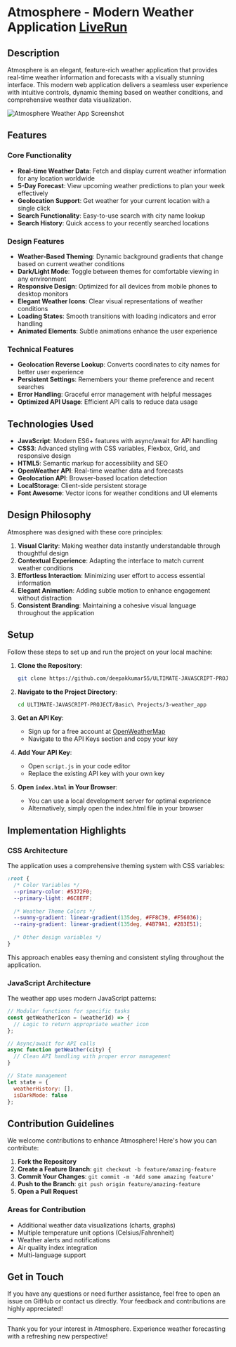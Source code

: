 # Atmosphere - Modern Weather Application [LiveRun](https://deepakkumar55.github.io/ULTIMATE-JAVASCRIPT-PROJECT/Basic%20Projects/3-weather_app)

## Description

Atmosphere is an elegant, feature-rich weather application that provides real-time weather information and forecasts with a visually stunning interface. This modern web application delivers a seamless user experience with intuitive controls, dynamic theming based on weather conditions, and comprehensive weather data visualization.

![Atmosphere Weather App Screenshot](screenshot.png)

## Features

### Core Functionality
- **Real-time Weather Data**: Fetch and display current weather information for any location worldwide
- **5-Day Forecast**: View upcoming weather predictions to plan your week effectively
- **Geolocation Support**: Get weather for your current location with a single click
- **Search Functionality**: Easy-to-use search with city name lookup
- **Search History**: Quick access to your recently searched locations

### Design Features
- **Weather-Based Theming**: Dynamic background gradients that change based on current weather conditions
- **Dark/Light Mode**: Toggle between themes for comfortable viewing in any environment
- **Responsive Design**: Optimized for all devices from mobile phones to desktop monitors
- **Elegant Weather Icons**: Clear visual representations of weather conditions
- **Loading States**: Smooth transitions with loading indicators and error handling
- **Animated Elements**: Subtle animations enhance the user experience

### Technical Features
- **Geolocation Reverse Lookup**: Converts coordinates to city names for better user experience
- **Persistent Settings**: Remembers your theme preference and recent searches
- **Error Handling**: Graceful error management with helpful messages
- **Optimized API Usage**: Efficient API calls to reduce data usage

## Technologies Used

- **JavaScript**: Modern ES6+ features with async/await for API handling
- **CSS3**: Advanced styling with CSS variables, Flexbox, Grid, and responsive design
- **HTML5**: Semantic markup for accessibility and SEO
- **OpenWeather API**: Real-time weather data and forecasts
- **Geolocation API**: Browser-based location detection
- **LocalStorage**: Client-side persistent storage
- **Font Awesome**: Vector icons for weather conditions and UI elements

## Design Philosophy

Atmosphere was designed with these core principles:

1. **Visual Clarity**: Making weather data instantly understandable through thoughtful design
2. **Contextual Experience**: Adapting the interface to match current weather conditions
3. **Effortless Interaction**: Minimizing user effort to access essential information
4. **Elegant Animation**: Adding subtle motion to enhance engagement without distraction
5. **Consistent Branding**: Maintaining a cohesive visual language throughout the application

## Setup

Follow these steps to set up and run the project on your local machine:

1. **Clone the Repository**:
   ```bash
   git clone https://github.com/deepakkumar55/ULTIMATE-JAVASCRIPT-PROJECT.git
   ```

2. **Navigate to the Project Directory**:
   ```bash
   cd ULTIMATE-JAVASCRIPT-PROJECT/Basic\ Projects/3-weather_app
   ```

3. **Get an API Key**:
   - Sign up for a free account at [OpenWeatherMap](https://openweathermap.org/)
   - Navigate to the API Keys section and copy your key

4. **Add Your API Key**:
   - Open `script.js` in your code editor
   - Replace the existing API key with your own key

5. **Open `index.html` in Your Browser**:
   - You can use a local development server for optimal experience
   - Alternatively, simply open the index.html file in your browser

## Implementation Highlights

### CSS Architecture
The application uses a comprehensive theming system with CSS variables:

```css
:root {
  /* Color Variables */
  --primary-color: #5372F0;
  --primary-light: #6C8EFF;
  
  /* Weather Theme Colors */
  --sunny-gradient: linear-gradient(135deg, #FF8C39, #F56036);
  --rainy-gradient: linear-gradient(135deg, #4B79A1, #283E51);
  
  /* Other design variables */
}
```

This approach enables easy theming and consistent styling throughout the application.

### JavaScript Architecture
The weather app uses modern JavaScript patterns:

```javascript
// Modular functions for specific tasks
const getWeatherIcon = (weatherId) => {
  // Logic to return appropriate weather icon
};

// Async/await for API calls
async function getWeather(city) {
  // Clean API handling with proper error management
}

// State management
let state = {
  weatherHistory: [],
  isDarkMode: false
};
```

## Contribution Guidelines

We welcome contributions to enhance Atmosphere! Here's how you can contribute:

1. **Fork the Repository**
2. **Create a Feature Branch**: `git checkout -b feature/amazing-feature`
3. **Commit Your Changes**: `git commit -m 'Add some amazing feature'`
4. **Push to the Branch**: `git push origin feature/amazing-feature`
5. **Open a Pull Request**

### Areas for Contribution
- Additional weather data visualizations (charts, graphs)
- Multiple temperature unit options (Celsius/Fahrenheit)
- Weather alerts and notifications
- Air quality index integration
- Multi-language support

## Get in Touch

If you have any questions or need further assistance, feel free to open an issue on GitHub or contact us directly. Your feedback and contributions are highly appreciated!

---

Thank you for your interest in Atmosphere. Experience weather forecasting with a refreshing new perspective!